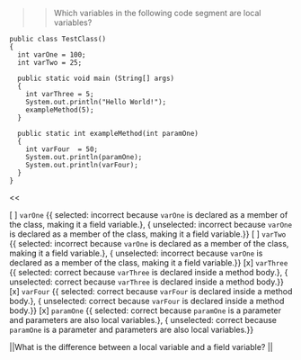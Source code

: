>>Which variables in the following code segment are local variables?</p>
<pre><code class="java language-java">public class TestClass()
{
  int varOne = 100;
  int varTwo = 25;

  public static void main (String[] args)
  {
    int varThree = 5;
    System.out.println("Hello World!");
    exampleMethod(5);
  }

  public static int exampleMethod(int paramOne)
  {
    int varFour  = 50;
    System.out.println(paramOne);
    System.out.println(varFour);
  }
}
</code></pre> <<

[ ] <code>varOne</code> {{ selected: incorrect because <code>varOne</code> is declared as a member of the class, making it a field variable.}, { unselected: incorrect because <code>varOne</code> is declared as a member of the class, making it a field variable.}}
[ ] <code>varTwo</code> {{ selected: incorrect because <code>varOne</code> is declared as a member of the class, making it a field variable.}, { unselected: incorrect because <code>varOne</code> is declared as a member of the class, making it a field variable.}}
[x] <code>varThree</code> {{ selected: correct because <code>varThree</code> is declared inside a method body.}, { unselected: correct because <code>varThree</code> is declared inside a method body.}}
[x] <code>varFour</code> {{ selected: correct because <code>varFour</code> is declared inside a method body.}, { unselected: correct because <code>varFour</code> is declared inside a method body.}}
[x] <code>paramOne</code> {{ selected: correct because <code>paramOne</code> is a parameter and parameters are also local variables.}, { unselected: correct because <code>paramOne</code> is a parameter and parameters are also local variables.}}

||What is the difference between a local variable and a field variable? ||
